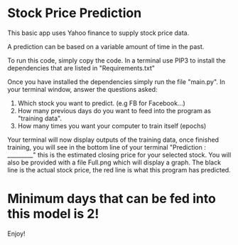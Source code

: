 # Stock Price Prediction

This basic app uses Yahoo finance to supply stock price data. 

A prediction can be based on a variable amount of time in the past.

To run this code, simply copy the code. In a terminal use PIP3 to install the dependencies that are listed in "Requirements.txt"

Once you have installed the dependencies simply run the file "main.py". In your terminal window, answer the questions asked:

1) Which stock you want to predict. (e.g FB for Facebook...)
2) How many previous days do you want to feed into the program as "training data".
3) How many times you want your computer to train itself (epochs)

Your terminal will now display outputs of the training data, once finished training, you will see in the bottom line of your terminal "Prediction : _________" this is the estimated closing price for your selected stock. You will also be provided with a file Full.png which will display a graph. The black line is the actual stock price, the red line is what this program has predicted. 



# Minimum days that can be fed into this model is 2!

Enjoy! 
